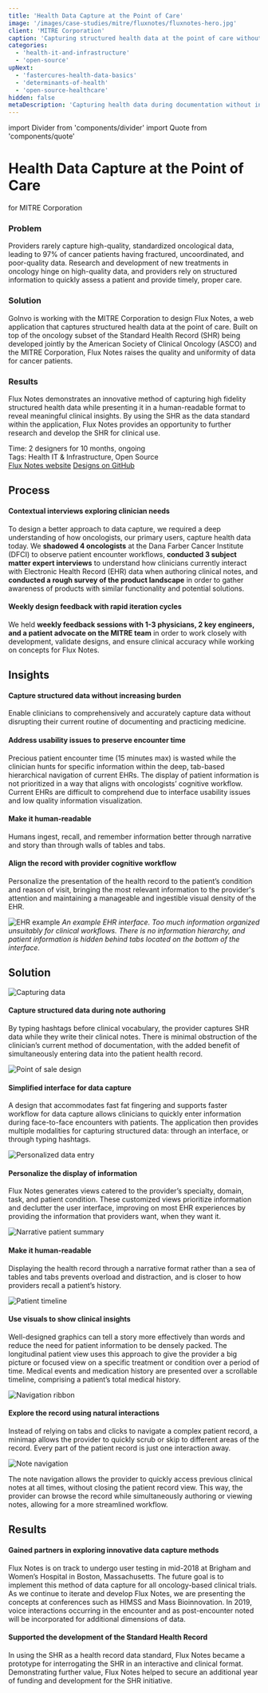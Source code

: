 ```yaml
---
title: 'Health Data Capture at the Point of Care'
image: '/images/case-studies/mitre/fluxnotes/fluxnotes-hero.jpg'
client: 'MITRE Corporation'
caption: 'Capturing structured health data at the point of care without increasing clinician burden.'
categories:
  - 'health-it-and-infrastructure'
  - 'open-source'
upNext:
  - 'fastercures-health-data-basics'
  - 'determinants-of-health'
  - 'open-source-healthcare'
hidden: false
metaDescription: 'Capturing health data during documentation without increasing clinician burden.'
---
```


import Divider from 'components/divider'
import Quote from 'components/quote'

# Health Data Capture at the Point of Care

for MITRE Corporation

### Problem

Providers rarely capture high-quality, standardized oncological data, leading to 97% of cancer patients having fractured, uncoordinated, and poor-quality data. Research and development of new treatments in oncology hinge on high-quality data, and providers rely on structured information to quickly assess a patient and provide timely, proper care.

### Solution

GoInvo is working with the MITRE Corporation to design Flux Notes, a web application that captures structured health data at the point of care. Built on top of the oncology subset of the Standard Health Record (SHR) being developed jointly by the American Society of Clinical Oncology (ASCO) and the MITRE Corporation, Flux Notes raises the quality and uniformity of data for cancer patients.

### Results

Flux Notes demonstrates an innovative method of capturing high fidelity structured health data while presenting it in a human-readable format to reveal meaningful clinical insights. By using the SHR as the data standard within the application, Flux Notes provides an opportunity to further research and develop the SHR for clinical use.

<span class="text--uppercase text--gray text--bold text--spacing text--md">Time:</span> 2 designers for 10 months, ongoing
<br /><span class="text--uppercase text--gray text--bold text--spacing text--md">Tags:</span> Health IT & Infrastructure, Open Source
<br />
<a href="https://fluxnotes.org/ " target="blank" rel="noopener noreferrer" class="button button--secondary button--lg margin-top--double margin-bottom--half margin-right--only-lg">Flux Notes website</a>
<a href="https://github.com/FluxNotes/flux" target="blank" rel="noopener noreferrer" class="button button--secondary button--lg margin-top--double margin-bottom--half">Designs on GitHub</a>

<Divider />

## Process

#### Contextual interviews exploring clinician needs

To design a better approach to data capture, we required a deep understanding of how oncologists, our primary users, capture health data today. We **shadowed 4 oncologists** at the Dana Farber Cancer Institute (DFCI) to observe patient encounter workflows, **conducted 3 subject matter expert interviews** to understand how clinicians currently interact with Electronic Health Record (EHR) data when authoring clinical notes, and **conducted a rough survey of the product landscape** in order to gather awareness of products with similar functionality and potential solutions.

#### Weekly design feedback with rapid iteration cycles

We held **weekly feedback sessions with 1-3 physicians, 2 key engineers, and a patient advocate on the MITRE team** in order to work closely with development, validate designs, and ensure clinical accuracy while working on concepts for Flux Notes.

<Divider />

## Insights

#### Capture structured data without increasing burden

Enable clinicians to comprehensively and accurately capture data without disrupting their current routine of documenting and practicing medicine.

#### Address usability issues to preserve encounter time

Precious patient encounter time (15 minutes max) is wasted while the clinician hunts for specific information within the deep, tab-based hierarchical navigation of current EHRs. The display of patient information is not prioritized in a way that aligns with oncologists’ cognitive workflow. Current EHRs are difficult to comprehend due to interface usability issues and low quality information visualization.

#### Make it human-readable

Humans ingest, recall, and remember information better through narrative and story than through walls of tables and tabs.

#### Align the record with provider cognitive workflow

Personalize the presentation of the health record to the patient’s condition and reason of visit, bringing the most relevant information to the provider's attention and maintaining a manageable and ingestible visual density of the EHR.

![EHR example](/images/case-studies/mitre/fluxnotes/fluxnotes-ehr-example2.jpg)
_An example EHR interface. Too much information organized unsuitably for clinical workflows. There is no information hierarchy, and patient information is hidden behind tabs located on the bottom of the interface._

<Divider />

## Solution

![Capturing data](/images/case-studies/mitre/fluxnotes/fluxnotes-structured-data-capture.jpg)

#### Capture structured data during note authoring

By typing hashtags before clinical vocabulary, the provider captures SHR data while they write their clinical notes. There is minimal obstruction of the clinician’s current method of documentation, with the added benefit of simultaneously entering data into the patient health record.

![Point of sale design](/images/case-studies/mitre/fluxnotes/fluxnotes-interface.jpg)

#### Simplified interface for data capture

A design that accommodates fast fat fingering and supports faster workflow for data capture allows clinicians to quickly enter information during face-to-face encounters with patients. The application then provides multiple modalities for capturing structured data: through an interface, or through typing hashtags.

![Personalized data entry](/images/case-studies/mitre/fluxnotes/fluxnotes-personalize.jpg)

#### Personalize the display of information

Flux Notes generates views catered to the provider’s specialty, domain, task, and patient condition. These customized views prioritize information and declutter the user interface, improving on most EHR experiences by providing the information that providers want, when they want it.

![Narrative patient summary](/images/case-studies/mitre/fluxnotes/fluxnotes-narrative-format.jpg)

#### Make it human-readable

Displaying the health record through a narrative format rather than a sea of tables and tabs prevents overload and distraction, and is closer to how providers recall a patient’s history.

![Patient timeline](/images/case-studies/mitre/fluxnotes/fluxnotes-timeline.jpg)

#### Use visuals to show clinical insights

Well-designed graphics can tell a story more effectively than words and reduce the need for patient information to be densely packed. The longitudinal patient view uses this approach to give the provider a big picture or focused view on a specific treatment or condition over a period of time. Medical events and medication history are presented over a scrollable timeline, comprising a patient’s total medical history.

![Navigation ribbon](/images/case-studies/mitre/fluxnotes/fluxnotes-nav.jpg)

#### Explore the record using natural interactions

Instead of relying on tabs and clicks to navigate a complex patient record, a minimap allows the provider to quickly scrub or skip to different areas of the record. Every part of the patient record is just one interaction away.

![Note navigation](/images/case-studies/mitre/fluxnotes/fluxnotes-notes.jpg)

The note navigation allows the provider to quickly access previous clinical notes at all times, without closing the patient record view. This way, the provider can browse the record while simultaneously authoring or viewing notes, allowing for a more streamlined workflow.

<Divider />

## Results

#### Gained partners in exploring innovative data capture methods

Flux Notes is on track to undergo user testing in mid-2018 at Brigham and Women’s Hospital in Boston, Massachusetts. The future goal is to implement this method of data capture for all oncology-based clinical trials. As we continue to iterate and develop Flux Notes, we are presenting the concepts at conferences such as HIMSS and Mass Bioinnovation. In 2019, voice interactions occurring in the encounter and as post-encounter noted will be incorporated for additional dimensions of data.

#### Supported the development of the Standard Health Record

In using the SHR as a health record data standard, Flux Notes became a prototype for interrogating the SHR in an interactive and clinical format. Demonstrating further value, Flux Notes helped to secure an additional year of funding and development for the SHR initiative.

